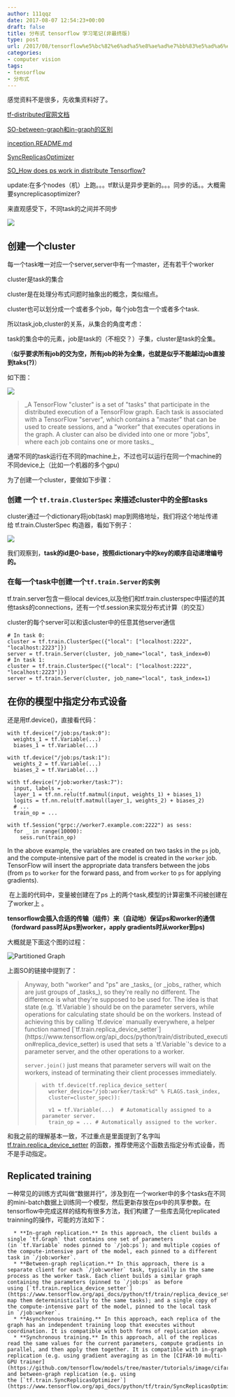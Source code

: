 ```yaml
---
author: 111qqz
date: 2017-08-07 12:54:23+00:00
draft: false
title: 分布式 tensorflow 学习笔记(非最终版)
type: post
url: /2017/08/tensorflow%e5%bc%82%e6%ad%a5%e8%ae%ad%e7%bb%83%e5%ad%a6%e4%b9%a0%e7%ac%94%e8%ae%b0/
categories:
- computer vision
tags:
- tensorflow
- 分布式
---
```


感觉资料不是很多，先收集资料好了。

[tf-distributed官网文档](https://www.tensorflow.org/deploy/distributed)

[SO-between-graph和in-graph的区别](https://stackoverflow.com/questions/41600321/distributed-tensorflow-the-difference-between-in-graph-replication-and-between)

[inception.README.md](https://github.com/tensorflow/models/blob/master/inception/README.md)

[SyncReplicasOptimizer](https://www.tensorflow.org/versions/r0.12/api_docs/python/train/other_functions_and_classes)

[SO_How does ps work in distribute Tensorflow?](https://stackoverflow.com/questions/41480149/how-does-ps-work-in-distribute-tensorflow)



update:在多个nodes（机）上跑。。。tf默认是异步更新的。。。同步的话。。大概需要syncreplicasoptimizer?

来直观感受下，不同task的之间并不同步

[![](https://111qqz.com/wordpress/wp-content/uploads/2017/08/深度截图_选择区域_20170815095908.png)
](https://111qqz.com/wordpress/wp-content/uploads/2017/08/深度截图_选择区域_20170815095908.png)



## 创建一个cluster



每一个task唯一对应一个server,server中有一个master，还有若干个worker

cluster是task的集合

cluster是在处理分布式问题时抽象出的概念，类似缩点。

cluster也可以划分成一个或者多个job，每个job包含一个或者多个task.

所以task,job,cluster的关系，从集合的角度考虑：

task的集合中的元素，job是task的（不相交？）子集，cluster是task的全集。

（**似乎要求所有job的交为空，所有job的补为全集，也就是似乎不能越过job直接到taks(?)**）

如下图：

[![](https://111qqz.com/wordpress/wp-content/uploads/2017/08/深度截图_选择区域_20170808105038.png)
](https://111qqz.com/wordpress/wp-content/uploads/2017/08/深度截图_选择区域_20170808105038.png)



<blockquote>_A TensorFlow "cluster" is a set of "tasks" that participate in the distributed execution of a TensorFlow graph. Each task is associated with a TensorFlow "server", which contains a "master" that can be used to create sessions, and a "worker" that executes operations in the graph. A cluster can also be divided into one or more "jobs", where each job contains one or more tasks._</blockquote>





通常不同的task运行在不同的machine上，不过也可以运行在同一个machine的不同device上（比如一个机器的多个gpu)



为了创建一个cluster，要做如下步骤：



### **创建 一个 `tf.train.ClusterSpec` 来描述cluster中的全部tasks**



cluster通过一个dictionary将job(task) map到网络地址，我们将这个地址传递给 tf.train.ClusterSpec 构造器，看如下例子：

[![](https://111qqz.com/wordpress/wp-content/uploads/2017/08/深度截图_选择区域_20170808112735.png)
](https://111qqz.com/wordpress/wp-content/uploads/2017/08/深度截图_选择区域_20170808112735.png)

我们观察到，**task的id是0-base，按照dictionary中的key的顺序自动递增编号的。**



### 在每一个task中创建一个`tf.train.Server的实例`



tf.train.server包含一些local devices,以及他们和tf.train.clusterspec中描述的其他tasks的connections，还有一个tf.session来实现分布式计算（的交互）

cluster的每个server可以和该cluster中的任意其他server通信


    
    # In task 0:
    cluster = tf.train.ClusterSpec({"local": ["localhost:2222", "localhost:2223"]})
    server = tf.train.Server(cluster, job_name="local", task_index=0)
    # In task 1:
    cluster = tf.train.ClusterSpec({"local": ["localhost:2222", "localhost:2223"]})
    server = tf.train.Server(cluster, job_name="local", task_index=1)





## 在你的模型中指定分布式设备



还是用tf.device()，直接看代码：


    
    with tf.device("/job:ps/task:0"):
      weights_1 = tf.Variable(...)
      biases_1 = tf.Variable(...)
    
    with tf.device("/job:ps/task:1"):
      weights_2 = tf.Variable(...)
      biases_2 = tf.Variable(...)
    
    with tf.device("/job:worker/task:7"):
      input, labels = ...
      layer_1 = tf.nn.relu(tf.matmul(input, weights_1) + biases_1)
      logits = tf.nn.relu(tf.matmul(layer_1, weights_2) + biases_2)
      # ...
      train_op = ...
    
    with tf.Session("grpc://worker7.example.com:2222") as sess:
      for _ in range(10000):
        sess.run(train_op)





In the above example, the variables are created on two tasks in the `ps` job, and the compute-intensive part of the model is created in the `worker` job. TensorFlow will insert the appropriate data transfers between the jobs (from `ps` to `worker` for the forward pass, and from `worker` to `ps` for applying gradients).



 在上面的代码中，变量被创建在了ps 上的两个task,模型的计算密集不问被创建在了worker上 。



**tensorflow会插入合适的传输（组件）来（自动地）保证ps和worker的通信（fordward pass时从ps到worker，apply gradients时从worker到ps)**

大概就是下面这个图的过程：

![Partitioned Graph](https://www.tensorflow.org/images/graph_split2.svg)








上面SO的链接中提到了：



<blockquote>Anyway, both "worker" and "ps" are _tasks_ (or _jobs_ rather, which are just groups of _tasks_), so they're really no different. The difference is what they're supposed to be used for. The idea is that state (e.g. `tf.Variable`) should be on the parameter servers, while operations for calculating state should be on the workers. Instead of achieving this by calling `tf.device` manually everywhere, a helper function named [`tf.train.replica_device_setter`](https://www.tensorflow.org/api_docs/python/train/distributed_execution#replica_device_setter) is used that sets a `tf.Variable`'s device to a parameter server, and the other operations to a worker.

`server.join()` just means that parameter servers will wait on the workers, instead of terminating their client processes immediately.

>     
>     with tf.device(tf.replica_device_setter(
>       worker_device="/job:worker/task:%d" % FLAGS.task_index, 
>       cluster=cluster_spec)):
>     
>       v1 = tf.Variable(...)  # Automatically assigned to a parameter server.
>       train_op = ... # Automatically assigned to the worker.
> 
> 
</blockquote>



和我之前的理解基本一致，不过重点是里面提到了名字叫 [tf.train.replica_device_setter](https://www.tensorflow.org/api_docs/python/tf/train/replica_device_setter) 的函数，推荐使用这个函数去指定分布式设备，而不是手动指定。







## Replicated training





一种常见的训练方式叫做“数据并行”，涉及到在一个worker中的多个tasks在不同的mini-batch数据上训练同一个模型，然后更新存放在ps中的共享参数。在tensorflow中完成这样的结构有很多方法，我们构建了一些库去简化replicated trainning的操作，可能的方法如下：






      * **In-graph replication.** In this approach, the client builds a single `tf.Graph` that contains one set of parameters (in `tf.Variable` nodes pinned to `/job:ps`); and multiple copies of the compute-intensive part of the model, each pinned to a different task in `/job:worker`.
      * **Between-graph replication.** In this approach, there is a separate client for each `/job:worker` task, typically in the same process as the worker task. Each client builds a similar graph containing the parameters (pinned to `/job:ps` as before using [`tf.train.replica_device_setter`](https://www.tensorflow.org/api_docs/python/tf/train/replica_device_setter) to map them deterministically to the same tasks); and a single copy of the compute-intensive part of the model, pinned to the local task in `/job:worker`.
      * **Asynchronous training.** In this approach, each replica of the graph has an independent training loop that executes without coordination. It is compatible with both forms of replication above.
      * **Synchronous training.** In this approach, all of the replicas read the same values for the current parameters, compute gradients in parallel, and then apply them together. It is compatible with in-graph replication (e.g. using gradient averaging as in the [CIFAR-10 multi-GPU trainer](https://github.com/tensorflow/models/tree/master/tutorials/image/cifar10/cifar10_multi_gpu_train.py)), and between-graph replication (e.g. using the [`tf.train.SyncReplicasOptimizer`](https://www.tensorflow.org/api_docs/python/tf/train/SyncReplicasOptimizer)).







